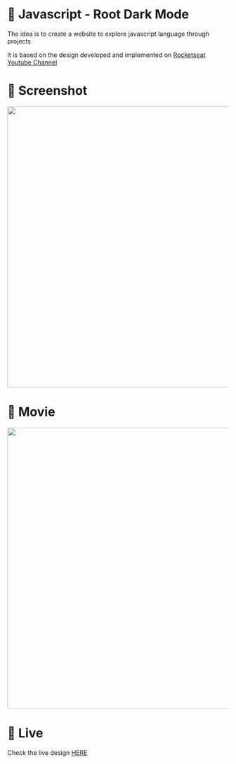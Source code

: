 # 🎨 Javascript - Root Dark Mode

The idea is to create a website to explore javascript language through projects 

It is based on the design developed and implemented  on [Rocketseat Youtube Channel](https://www.youtube.com/watch?v=BvhYm0BOLvA)


# 📸 Screenshot
<img src="https://storage.googleapis.com/rfribeiro-ml-projects/clip-03/presentation.png" width="640">


# 🎥 Movie
<img src="https://storage.googleapis.com/rfribeiro-ml-projects/clip-03/presentation.gif" width="640">

# 🚀 Live

Check the live design [HERE](https://storage.googleapis.com/rfribeiro-ml-projects/clip-03/index.html)